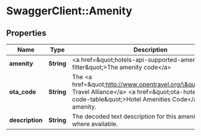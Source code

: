 # SwaggerClient::Amenity

## Properties
Name | Type | Description | Notes
------------ | ------------- | ------------- | -------------
**amenity** | **String** | &lt;a href&#x3D;\&quot;hotels-api-supported-amenities-filter\&quot;&gt;The amenity code&lt;/a&gt; | [optional] 
**ota_code** | **String** | The &lt;a href&#x3D;\&quot;http://www.opentravel.org/\&quot;&gt;Open Travel Alliance&lt;/a&gt; &lt;a href&#x3D;\&quot;ota-hotel-amenity-code-table\&quot;&gt;Hotel Amenities Code&lt;/a&gt; for this amenity. | [optional] 
**description** | **String** | The decoded text description for this amenity code, where available. | [optional] 


